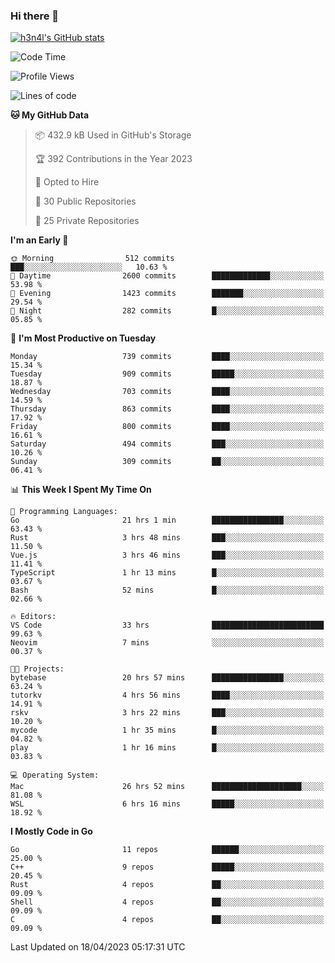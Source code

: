 ### Hi there 👋

[![h3n4l's GitHub stats](https://github-readme-stats.vercel.app/api?username=h3n4l&count_private=true&show_icons=true&theme=radical)](https://github.com/h3n4l/github-readme-stats)

<!--START_SECTION:waka-->
![Code Time](http://img.shields.io/badge/Code%20Time-1%2C143%20hrs%2024%20mins-blue)

![Profile Views](http://img.shields.io/badge/Profile%20Views-3-blue)

![Lines of code](https://img.shields.io/badge/From%20Hello%20World%20I%27ve%20Written-2.7%20million%20lines%20of%20code-blue)

**🐱 My GitHub Data** 

> 📦 432.9 kB Used in GitHub's Storage 
 > 
> 🏆 392 Contributions in the Year 2023
 > 
> 💼 Opted to Hire
 > 
> 📜 30 Public Repositories 
 > 
> 🔑 25 Private Repositories 
 > 
**I'm an Early 🐤** 

```text
🌞 Morning                512 commits         ███░░░░░░░░░░░░░░░░░░░░░░   10.63 % 
🌆 Daytime                2600 commits        █████████████░░░░░░░░░░░░   53.98 % 
🌃 Evening                1423 commits        ███████░░░░░░░░░░░░░░░░░░   29.54 % 
🌙 Night                  282 commits         █░░░░░░░░░░░░░░░░░░░░░░░░   05.85 % 
```
📅 **I'm Most Productive on Tuesday** 

```text
Monday                   739 commits         ████░░░░░░░░░░░░░░░░░░░░░   15.34 % 
Tuesday                  909 commits         █████░░░░░░░░░░░░░░░░░░░░   18.87 % 
Wednesday                703 commits         ████░░░░░░░░░░░░░░░░░░░░░   14.59 % 
Thursday                 863 commits         ████░░░░░░░░░░░░░░░░░░░░░   17.92 % 
Friday                   800 commits         ████░░░░░░░░░░░░░░░░░░░░░   16.61 % 
Saturday                 494 commits         ███░░░░░░░░░░░░░░░░░░░░░░   10.26 % 
Sunday                   309 commits         ██░░░░░░░░░░░░░░░░░░░░░░░   06.41 % 
```


📊 **This Week I Spent My Time On** 

```text
💬 Programming Languages: 
Go                       21 hrs 1 min        ████████████████░░░░░░░░░   63.43 % 
Rust                     3 hrs 48 mins       ███░░░░░░░░░░░░░░░░░░░░░░   11.50 % 
Vue.js                   3 hrs 46 mins       ███░░░░░░░░░░░░░░░░░░░░░░   11.41 % 
TypeScript               1 hr 13 mins        █░░░░░░░░░░░░░░░░░░░░░░░░   03.67 % 
Bash                     52 mins             █░░░░░░░░░░░░░░░░░░░░░░░░   02.66 % 

🔥 Editors: 
VS Code                  33 hrs              █████████████████████████   99.63 % 
Neovim                   7 mins              ░░░░░░░░░░░░░░░░░░░░░░░░░   00.37 % 

🐱‍💻 Projects: 
bytebase                 20 hrs 57 mins      ████████████████░░░░░░░░░   63.24 % 
tutorkv                  4 hrs 56 mins       ████░░░░░░░░░░░░░░░░░░░░░   14.91 % 
rskv                     3 hrs 22 mins       ███░░░░░░░░░░░░░░░░░░░░░░   10.20 % 
mycode                   1 hr 35 mins        █░░░░░░░░░░░░░░░░░░░░░░░░   04.82 % 
play                     1 hr 16 mins        █░░░░░░░░░░░░░░░░░░░░░░░░   03.83 % 

💻 Operating System: 
Mac                      26 hrs 52 mins      ████████████████████░░░░░   81.08 % 
WSL                      6 hrs 16 mins       █████░░░░░░░░░░░░░░░░░░░░   18.92 % 
```

**I Mostly Code in Go** 

```text
Go                       11 repos            ██████░░░░░░░░░░░░░░░░░░░   25.00 % 
C++                      9 repos             █████░░░░░░░░░░░░░░░░░░░░   20.45 % 
Rust                     4 repos             ██░░░░░░░░░░░░░░░░░░░░░░░   09.09 % 
Shell                    4 repos             ██░░░░░░░░░░░░░░░░░░░░░░░   09.09 % 
C                        4 repos             ██░░░░░░░░░░░░░░░░░░░░░░░   09.09 % 
```




 Last Updated on 18/04/2023 05:17:31 UTC
<!--END_SECTION:waka-->

